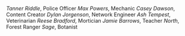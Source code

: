 *Tanner Riddle*, Police Officer
*Max Powers*, Mechanic
*Casey Dawson*, Content Creator
*Dylan Jorgenson*, Network Engineer
*Ash Tempest*, Veterinarian
*Reese Bradford*, Mortician
*Jamie Barrows*, Teacher
*North*, Forest Ranger
*Sage*, Botanist

